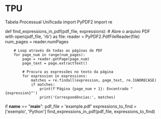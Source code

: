 # TPU
Tabela Processual Unificada
import PyPDF2
import re

def find_expressions_in_pdf(pdf_file, expressions):
    # Abre o arquivo PDF
    with open(pdf_file, 'rb') as file:
        reader = PyPDF2.PdfFileReader(file)
        num_pages = reader.numPages

        # Loop através de todas as páginas do PDF
        for page_num in range(num_pages):
            page = reader.getPage(page_num)
            page_text = page.extractText()

            # Procura as expressões no texto da página
            for expression in expressions:
                matches = re.findall(expression, page_text, re.IGNORECASE)
                if matches:
                    print(f'Página {page_num + 1}: Encontrado "{expression}"')
                    print('Correspondências:', matches)

if __name__ == "__main__":
    pdf_file = 'example.pdf'
    expressions_to_find = ['exemplo', 'Python']
    find_expressions_in_pdf(pdf_file, expressions_to_find)
